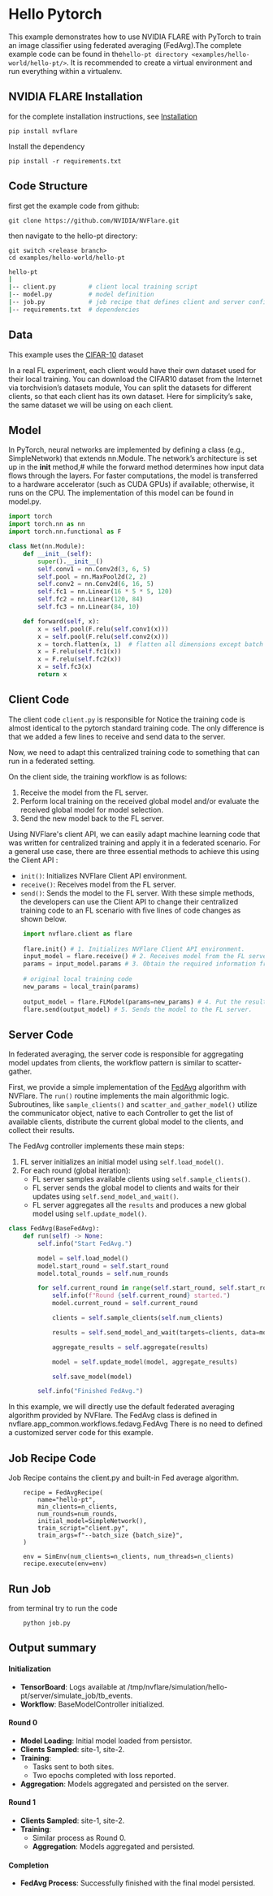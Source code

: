 
# Hello Pytorch
This example demonstrates how to use NVIDIA FLARE with PyTorch to train an image classifier using federated averaging (FedAvg).The complete example code can be found in the`hello-pt directory <examples/hello-world/hello-pt/>`. It is recommended to create a virtual environment and run everything within a virtualenv.

## NVIDIA FLARE Installation
for the complete installation instructions, see [Installation](https://nvflare.readthedocs.io/en/main/installation.html)
```
pip install nvflare

```
Install the dependency

```
pip install -r requirements.txt
```
## Code Structure
first get the example code from github:

```
git clone https://github.com/NVIDIA/NVFlare.git
```
then navigate to the hello-pt directory:

```
git switch <release branch>
cd examples/hello-world/hello-pt
```
``` bash
hello-pt
|
|-- client.py         # client local training script
|-- model.py          # model definition
|-- job.py            # job recipe that defines client and server configurations
|-- requirements.txt  # dependencies
```

## Data
This example uses the [CIFAR-10](https://www.cs.toronto.edu/~kriz/cifar.html) dataset

In a real FL experiment, each client would have their own dataset used for their local training. 
You can download the CIFAR10 dataset from the Internet via torchvision’s datasets module, 
You can split the datasets for different clients, so that each client has its own dataset. 
Here for simplicity’s sake, the same dataset we will be using on each client.

## Model
In PyTorch, neural networks are implemented by defining a class (e.g., SimpleNetwork) that extends nn.Module. 
The network’s architecture is set up in the __init__ method,# while the forward method determines how input data flows
through the layers. For faster computations, the model is transferred to a hardware accelerator (such as CUDA GPUs) if available; otherwise, it runs on the CPU. The implementation of this model can be found in model.py.

```python
import torch
import torch.nn as nn
import torch.nn.functional as F

class Net(nn.Module):
    def __init__(self):
        super().__init__()
        self.conv1 = nn.Conv2d(3, 6, 5)
        self.pool = nn.MaxPool2d(2, 2)
        self.conv2 = nn.Conv2d(6, 16, 5)
        self.fc1 = nn.Linear(16 * 5 * 5, 120)
        self.fc2 = nn.Linear(120, 84)
        self.fc3 = nn.Linear(84, 10)

    def forward(self, x):
        x = self.pool(F.relu(self.conv1(x)))
        x = self.pool(F.relu(self.conv2(x)))
        x = torch.flatten(x, 1)  # flatten all dimensions except batch
        x = F.relu(self.fc1(x))
        x = F.relu(self.fc2(x))
        x = self.fc3(x)
        return x
```

 
## Client Code
The client code ```client.py``` is responsible for Notice the training code is almost identical to the pytorch standard training code. 
The only difference is that we added a few lines to receive and send data to the server.

Now, we need to adapt this centralized training code to something that can run in a federated setting.

On the client side, the training workflow is as follows:
1. Receive the model from the FL server.
2. Perform local training on the received global model and/or evaluate the received global model for model selection.
3. Send the new model back to the FL server.

Using NVFlare's client API, we can easily adapt machine learning code that was written for centralized training and apply it in a federated scenario.
For a general use case, there are three essential methods to achieve this using the Client API :
- `init()`: Initializes NVFlare Client API environment.
- `receive()`: Receives model from the FL server.
- `send()`: Sends the model to the FL server.
With these simple methods, the developers can use the Client API
to change their centralized training code to an FL scenario with
five lines of code changes as shown below.

```python
    import nvflare.client as flare
    
    flare.init() # 1. Initializes NVFlare Client API environment.
    input_model = flare.receive() # 2. Receives model from the FL server.
    params = input_model.params # 3. Obtain the required information from the received model.
    
    # original local training code
    new_params = local_train(params)
    
    output_model = flare.FLModel(params=new_params) # 4. Put the results in a new `FLModel`
    flare.send(output_model) # 5. Sends the model to the FL server.  
```

## Server Code
In federated averaging, the server code is responsible for aggregating model updates from clients, the workflow pattern is similar to scatter-gather. 

First, we provide a simple implementation of the [FedAvg](https://proceedings.mlr.press/v54/mcmahan17a?ref=https://githubhelp.com) algorithm with NVFlare. 
The `run()` routine implements the main algorithmic logic. 
Subroutines, like `sample_clients()` and `scatter_and_gather_model()` utilize the communicator object, native to each Controller to get the list of available clients,
distribute the current global model to the clients, and collect their results.

The FedAvg controller implements these main steps:
1. FL server initializes an initial model using `self.load_model()`.
2. For each round (global iteration):
    - FL server samples available clients using `self.sample_clients()`.
    - FL server sends the global model to clients and waits for their updates using `self.send_model_and_wait()`.
    - FL server aggregates all the `results` and produces a new global model using `self.update_model()`.

```python
class FedAvg(BaseFedAvg):
    def run(self) -> None:
        self.info("Start FedAvg.")

        model = self.load_model()
        model.start_round = self.start_round
        model.total_rounds = self.num_rounds

        for self.current_round in range(self.start_round, self.start_round + self.num_rounds):
            self.info(f"Round {self.current_round} started.")
            model.current_round = self.current_round

            clients = self.sample_clients(self.num_clients)

            results = self.send_model_and_wait(targets=clients, data=model)

            aggregate_results = self.aggregate(results)

            model = self.update_model(model, aggregate_results)

            self.save_model(model)

        self.info("Finished FedAvg.")
```

In this example, we will directly use the default federated averaging algorithm provided by NVFlare. The FedAvg class is defined in nvflare.app_common.workflows.fedavg.FedAvg
There is no need to defined a customized server code for this example.

## Job Recipe Code
Job Recipe contains the client.py and built-in Fed average algorithm.
```
    recipe = FedAvgRecipe(
        name="hello-pt",
        min_clients=n_clients,
        num_rounds=num_rounds,
        initial_model=SimpleNetwork(),
        train_script="client.py",
        train_args=f"--batch_size {batch_size}",
    )

    env = SimEnv(num_clients=n_clients, num_threads=n_clients)
    recipe.execute(env=env)
```
 
## Run Job
from terminal try to run the code


```
    python job.py
```
## Output summary

#### Initialization
* **TensorBoard**: Logs available at /tmp/nvflare/simulation/hello-pt/server/simulate_job/tb_events.
* **Workflow**: BaseModelController initialized.
#### Round 0
* **Model Loading**: Initial model loaded from persistor.
* **Clients Sampled**: site-1, site-2.
* **Training**:
  * Tasks sent to both sites.
  * Two epochs completed with loss reported.
* **Aggregation**: Models aggregated and persisted on the server.

#### Round 1
* **Clients Sampled**: site-1, site-2.
* **Training**:
  * Similar process as Round 0.
  * **Aggregation**: Models aggregated and persisted.
#### Completion
* **FedAvg Process**: Successfully finished with the final model persisted.